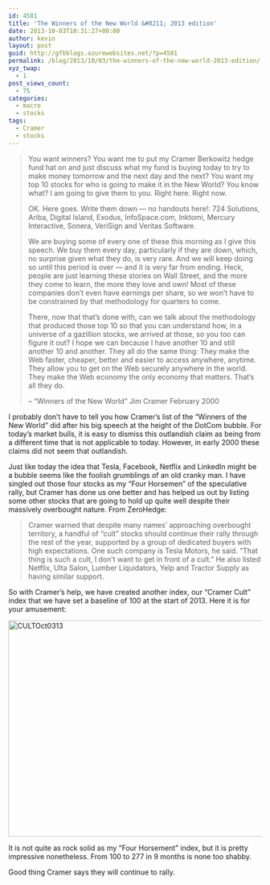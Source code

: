 ```yaml
---
id: 4581
title: 'The Winners of the New World &#8211; 2013 edition'
date: 2013-10-03T10:31:27+00:00
author: kevin
layout: post
guid: http://gfbblogs.azurewebsites.net/?p=4581
permalink: /blog/2013/10/03/the-winners-of-the-new-world-2013-edition/
xyz_twap:
  - 1
post_views_count:
  - 75
categories:
  - macro
  - stocks
tags:
  - Cramer
  - stocks
---
```

> You want winners? You want me to put my Cramer Berkowitz hedge fund hat on and just discuss what my fund is buying today to try to make money tomorrow and the next day and the next? You want my top 10 stocks for who is going to make it in the New World? You know what? I am going to give them to you. Right here. Right now.
> 
> OK. Here goes. Write them down &#8212; no handouts here!: 724 Solutions, Ariba, Digital Island, Exodus, InfoSpace.com, Inktomi, Mercury Interactive, Sonera, VeriSign and Veritas Software.
> 
> We are buying some of every one of these this morning as I give this speech. We buy them every day, particularly if they are down, which, no surprise given what they do, is very rare. And we will keep doing so until this period is over &#8212; and it is very far from ending. Heck, people are just learning these stories on Wall Street, and the more they come to learn, the more they love and own! Most of these companies don&#8217;t even have earnings per share, so we won&#8217;t have to be constrained by that methodology for quarters to come.
> 
> There, now that that&#8217;s done with, can we talk about the methodology that produced those top 10 so that you can understand how, in a universe of a gazillion stocks, we arrived at those, so you too can figure it out? I hope we can because I have another 10 and still another 10 and another. They all do the same thing: They make the Web faster, cheaper, better and easier to access anywhere, anytime. They allow you to get on the Web securely anywhere in the world. They make the Web economy the only economy that matters. That&#8217;s all they do.
> 
> &#8211; &#8220;Winners of the New World&#8221; Jim Cramer February 2000 

I probably don&#8217;t have to tell you how Cramer&#8217;s list of the &#8220;Winners of the New World&#8221; did after his big speech at the height of the DotCom bubble. For today&#8217;s market bulls, it is easy to dismiss this outlandish claim as being from a different time that is not applicable to today. However, in early 2000 these claims did not seem that outlandish. 

Just like today the idea that Tesla, Facebook, Netflix and LinkedIn might be a bubble seems like the foolish grumblings of an old cranky man. I have singled out those four stocks as my &#8220;Four Horsemen&#8221; of the speculative rally, but Cramer has done us one better and has helped us out by listing some other stocks that are going to hold up quite well despite their massively overbought nature. From ZeroHedge: 

> Cramer warned that despite many names&#8217; approaching overbought territory, a handful of &#8220;cult&#8221; stocks should continue their rally through the rest of the year, supported by a group of dedicated buyers with high expectations. One such company is Tesla Motors, he said. &#8220;That thing is such a cult, I don&#8217;t want to get in front of a cult.&#8221; He also listed Netflix, Ulta Salon, Lumber Liquidators, Yelp and Tractor Supply as having similar support.

So with Cramer&#8217;s help, we have created another index, our &#8220;Cramer Cult&#8221; index that we have set a baseline of 100 at the start of 2013. Here it is for your amusement:

<img style="display:block; margin-left:auto; margin-right:auto;" src="http://themacrotourist.com/blogs/2013/10/CULTOct0313.gif" alt="CULTOct0313" title="CULTOct0313.gif" border="0" width="600" height="429" />

It is not quite as rock solid as my &#8220;Four Horsement&#8221; index, but it is pretty impressive nonetheless. From 100 to 277 in 9 months is none too shabby. 

Good thing Cramer says they will continue to rally.